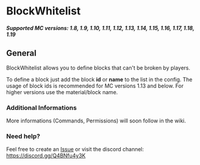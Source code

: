 # BlockWhitelist
##### Supported MC versions: 1.8, 1.9, 1.10, 1.11, 1.12, 1.13, 1.14, 1.15, 1.16, 1.17, 1.18, 1.19
## General
BlockWhitelist allows you to define blocks that can't be broken by players.

To define a block just add the block **id** or **name** to the list in the config.
The usage of block ids is recommended for MC versions 1.13 and below. For higher versions use the material/block name.

### Additional Informations
More informations (Commands, Permissions) will soon follow in the wiki.

### Need help?
Feel free to create an [Issue](https://github.com/herby2212/BlockWhitelist/issues) or visit the discord channel: https://discord.gg/Q4BNfu4y3K

